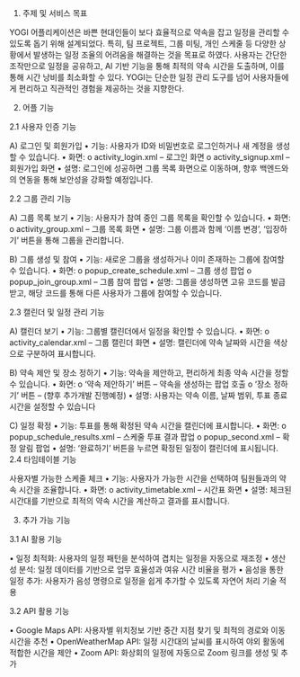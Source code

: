 1. 주제 및 서비스 목표

YOGI 어플리케이션은 바쁜 현대인들이 보다 효율적으로 약속을 잡고 일정을 관리할 수 있도록 돕기 위해 설계되었다. 특히, 팀 프로젝트, 그룹 미팅, 개인 스케줄 등 다양한 상황에서 발생하는 일정 조율의 어려움을 해결하는 것을 목표로 하였다. 사용자는 간단한 조작만으로 일정을 공유하고, AI 기반 기능을 통해 최적의 약속 시간을 도출하며, 이를 통해 시간 낭비를 최소화할 수 있다. YOGI는 단순한 일정 관리 도구를 넘어 사용자들에게 편리하고 직관적인 경험을 제공하는 것을 지향한다.



2. 어플 기능

2.1 사용자 인증 기능

A)	로그인 및 회원가입
•	기능: 사용자가 ID와 비밀번호로 로그인하거나 새 계정을 생성할 수 있습니다.
•	화면:
o	activity_login.xml – 로그인 화면
o	activity_signup.xml – 회원가입 화면
•	설명: 로그인에 성공하면 그룹 목록 화면으로 이동하며, 향후 백엔드와의 연동을 통해 보안성을 강화할 예정입니다.

2.2 그룹 관리 기능

A)	그룹 목록 보기
•	기능: 사용자가 참여 중인 그룹 목록을 확인할 수 있습니다.
•	화면:
o	activity_group.xml – 그룹 목록 화면
•	설명: 그룹 이름과 함께 ‘이름 변경’, ‘입장하기’ 버튼을 통해 그룹을 관리합니다.

B)	그룹 생성 및 참여
•	기능: 새로운 그룹을 생성하거나 이미 존재하는 그룹에 참여할 수 있습니다.
•	화면:
o	popup_create_schedule.xml – 그룹 생성 팝업
o	popup_join_group.xml – 그룹 참여 팝업
•	설명: 그룹을 생성하면 고유 코드를 발급받고, 해당 코드를 통해 다른 사용자가 그룹에 참여할 수 있습니다.

2.3 캘린더 및 일정 관리 기능

A) 캘린더 보기
•	기능: 그룹별 캘린더에서 일정을 확인할 수 있습니다.
•	화면:
o	activity_calendar.xml – 그룹 캘린더 화면
•	설명: 캘린더에 약속 날짜와 시간을 색상으로 구분하여 표시합니다.

B) 약속 제안 및 장소 정하기
•	기능: 약속을 제안하고, 편리하게 최종 약속 시간을 정할 수 있습니다.
•	화면:
o	‘약속 제안하기’ 버튼 – 약속을 생성하는 팝업 호출
o	‘장소 정하기’ 버튼 – (향후 추가개발 진행예정)
•	설명: 사용자는 약속 이름, 날짜 범위, 투표 종료 시간을 설정할 수 있습니다

C) 일정 확정
•	기능: 투표를 통해 확정된 약속 시간을 캘린더에 표시합니다.
•	화면:
o	popup_schedule_results.xml – 스케줄 투표 결과 팝업
o	popup_second.xml – 확정 알림 팝업
•	설명: ‘완료하기’ 버튼을 누르면 확정된 일정이 캘린더에 표시됩니다.
2.4 타임테이블 기능

사용자별 가능한 스케줄 체크
•	기능: 사용자가 가능한 시간을 선택하여 팀원들과의 약속 시간을 조율합니다.
•	화면:
o	activity_timetable.xml – 시간표 화면
•	설명: 체크된 시간대를 기반으로 최적의 약속 시간을 계산하고 결과를 표시합니다.



3. 추가 가능 기능

3.1 AI 활용 기능

• 일정 최적화: 사용자의 일정 패턴을 분석하여 겹치는 일정을 자동으로 재조정
• 생산성 분석: 일정 데이터를 기반으로 업무 효율성과 여유 시간 비율을 평가
• 음성을 통한 일정 추가: 사용자가 음성 명령으로 일정을 쉽게 추가할 수 있도록 자연어 처리 기술 적용

3.2 API 활용 기능

• Google Maps API: 사용자별 위치정보 기반 중간 지점 찾기 및 최적의 경로와 이동 시간을 추천
• OpenWeatherMap API: 일정 시간대의 날씨를 표시하여 야외 활동에 적합한 시간을 제안
• Zoom API: 화상회의 일정에 자동으로 Zoom 링크를 생성 및 추가
